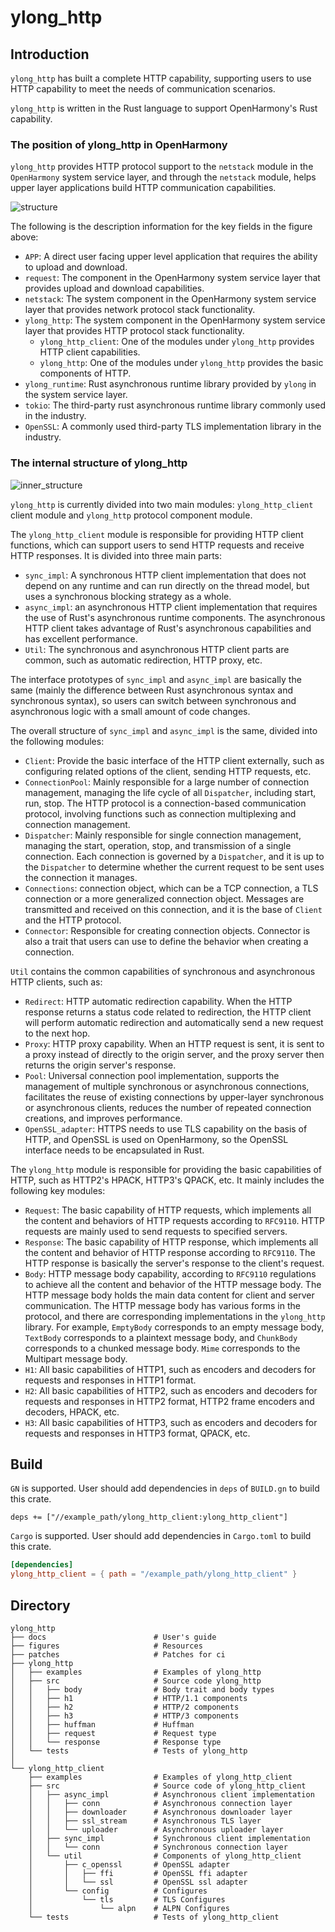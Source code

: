 # ylong_http

## Introduction

`ylong_http` has built a complete HTTP capability, supporting users to use HTTP
capability to meet the needs of communication scenarios.

`ylong_http` is written in the Rust language to support OpenHarmony's Rust
capability.

### The position of ylong_http in OpenHarmony

`ylong_http` provides HTTP protocol support to the `netstack` module in the
`OpenHarmony` system service layer, and through the `netstack` module, helps
upper layer applications build HTTP communication capabilities.

![structure](./figures/structure.png)

The following is the description information for the key fields in the figure above:

- `APP`: A direct user facing upper level application that requires the ability to upload and download.
- `request`: The component in the OpenHarmony system service layer that provides upload and download capabilities.
- `netstack`: The system component in the OpenHarmony system service layer that provides network protocol stack functionality.
- `ylong_http`: The system component in the OpenHarmony system service layer that provides HTTP protocol stack functionality.
    - `ylong_http_client`: One of the modules under `ylong_http` provides HTTP client capabilities.
    - `ylong_http`: One of the modules under `ylong_http` provides the basic components of HTTP.
- `ylong_runtime`: Rust asynchronous runtime library provided by `ylong` in the system service layer.
- `tokio`: The third-party rust asynchronous runtime library commonly used in the industry.
- `OpenSSL`: A commonly used third-party TLS implementation library in the industry.

### The internal structure of ylong_http

![inner_structure](./figures/inner_structure.png)

`ylong_http` is currently divided into two main modules: `ylong_http_client` client module and `ylong_http` protocol component module.

The `ylong_http_client` module is responsible for providing HTTP client functions, which can support users to send HTTP requests and receive HTTP responses. It is divided into three main parts:
- `sync_impl`: A synchronous HTTP client implementation that does not depend on any runtime and can run directly on the thread model, but uses a synchronous blocking strategy as a whole.
- `async_impl`: an asynchronous HTTP client implementation that requires the use of Rust's asynchronous runtime components. The asynchronous HTTP client takes advantage of Rust's asynchronous capabilities and has excellent performance.
- `Util`: The synchronous and asynchronous HTTP client parts are common, such as automatic redirection, HTTP proxy, etc.

The interface prototypes of `sync_impl` and `async_impl` are basically the same (mainly the difference between Rust asynchronous syntax and synchronous syntax), so users can switch between synchronous and asynchronous logic with a small amount of code changes.

The overall structure of `sync_impl` and `async_impl` is the same, divided into the following modules:
- `Client`: Provide the basic interface of the HTTP client externally, such as configuring related options of the client, sending HTTP requests, etc.
- `ConnectionPool`: Mainly responsible for a large number of connection management, managing the life cycle of all `Dispatcher`, including start, run, stop. The HTTP protocol is a connection-based communication protocol, involving functions such as connection multiplexing and connection management.
- `Dispatcher`: Mainly responsible for single connection management, managing the start, operation, stop, and transmission of a single connection. Each connection is governed by a `Dispatcher`, and it is up to the `Dispatcher` to determine whether the current request to be sent uses the connection it manages.
- `Connections`: connection object, which can be a TCP connection, a TLS connection or a more generalized connection object. Messages are transmitted and received on this connection, and it is the base of `Client` and the HTTP protocol.
- `Connector`: Responsible for creating connection objects. Connector is also a trait that users can use to define the behavior when creating a connection.

`Util` contains the common capabilities of synchronous and asynchronous HTTP clients, such as:
- `Redirect`: HTTP automatic redirection capability. When the HTTP response returns a status code related to redirection, the HTTP client will perform automatic redirection and automatically send a new request to the next hop.
- `Proxy`: HTTP proxy capability. When an HTTP request is sent, it is sent to a proxy instead of directly to the origin server, and the proxy server then returns the origin server's response.
- `Pool`: Universal connection pool implementation, supports the management of multiple synchronous or asynchronous connections, facilitates the reuse of existing connections by upper-layer synchronous or asynchronous clients, reduces the number of repeated connection creations, and improves performance.
- `OpenSSL_adapter`: HTTPS needs to use TLS capability on the basis of HTTP, and OpenSSL is used on OpenHarmony, so the OpenSSL interface needs to be encapsulated in Rust.

The `ylong_http` module is responsible for providing the basic capabilities of HTTP, such as HTTP2's HPACK, HTTP3's QPACK, etc. It mainly includes the following key modules:
- `Request`: The basic capability of HTTP requests, which implements all the content and behaviors of HTTP requests according to `RFC9110`. HTTP requests are mainly used to send requests to specified servers.
- `Response`: The basic capability of HTTP response, which implements all the content and behavior of HTTP response according to `RFC9110`. The HTTP response is basically the server's response to the client's request.
- `Body`:
  HTTP message body capability, according to `RFC9110` regulations to achieve all the content and behavior of the HTTP message body. The HTTP message body holds the main data content for client and server communication.
  The HTTP message body has various forms in the protocol, and there are corresponding implementations in the `ylong_http` library. For example, `EmptyBody` corresponds to an empty message body, `TextBody` corresponds to a plaintext message body, and `ChunkBody` corresponds to a chunked message body. `Mime` corresponds to the Multipart message body.
- `H1`: All basic capabilities of HTTP1, such as encoders and decoders for requests and responses in HTTP1 format.
- `H2`: All basic capabilities of HTTP2, such as encoders and decoders for requests and responses in HTTP2 format, HTTP2 frame encoders and decoders, HPACK, etc.
- `H3`: All basic capabilities of HTTP3, such as encoders and decoders for requests and responses in HTTP3 format, QPACK, etc.

## Build

`GN` is supported. User should add dependencies in `deps` of `BUILD.gn` to build this crate.

```gn
deps += ["//example_path/ylong_http_client:ylong_http_client"]
```

`Cargo` is supported. User should add dependencies in ```Cargo.toml``` to build this crate.

```toml
[dependencies]
ylong_http_client = { path = "/example_path/ylong_http_client" }
```

## Directory

```text
ylong_http
├── docs                        # User's guide
├── figures                     # Resources
├── patches                     # Patches for ci
├── ylong_http
│   ├── examples                # Examples of ylong_http
│   ├── src                     # Source code ylong_http
│   │   ├── body                # Body trait and body types
│   │   ├── h1                  # HTTP/1.1 components
│   │   ├── h2                  # HTTP/2 components
│   │   ├── h3                  # HTTP/3 components
│   │   ├── huffman             # Huffman
│   │   ├── request             # Request type
│   │   └── response            # Response type
│   └── tests                   # Tests of ylong_http
│
└── ylong_http_client
    ├── examples                # Examples of ylong_http_client
    ├── src                     # Source code of ylong_http_client
    │   ├── async_impl          # Asynchronous client implementation
    │   │   ├── conn            # Asynchronous connection layer
    │   │   ├── downloader      # Asynchronous downloader layer
    │   │   ├── ssl_stream      # Asynchronous TLS layer
    │   │   └── uploader        # Asynchronous uploader layer
    │   ├── sync_impl           # Synchronous client implementation
    │   │   └── conn            # Synchronous connection layer
    │   └── util                # Components of ylong_http_client  
    │       ├── c_openssl       # OpenSSL adapter
    │       │   ├── ffi         # OpenSSL ffi adapter
    │       │   └── ssl         # OpenSSL ssl adapter 
    │       └── config          # Configures
    │           └── tls         # TLS Configures
    │               └── alpn    # ALPN Configures
    └── tests                   # Tests of ylong_http_client
```